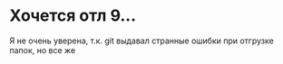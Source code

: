# Хочется отл 9...
Я не очень уверена, т.к. git выдавал странные ошибки при отгрузке папок, но все же
